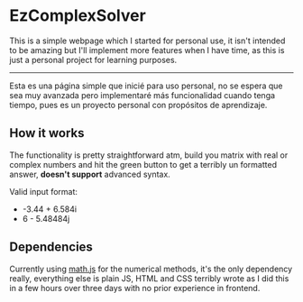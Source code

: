 # EzComplexSolver
This is a simple webpage which I started for personal use, 
it isn't intended to be amazing but I'll implement more 
features when I have time, as this is just a personal 
project for learning purposes.
* * *
Esta es una página simple que inicié para uso personal, 
no se espera que sea muy avanzada pero implementaré más 
funcionalidad cuando tenga tiempo, pues es un proyecto 
personal con propósitos de aprendizaje.

## How it works
The functionality is pretty straightforward atm, build 
you matrix with real or complex numbers and hit the green 
button to get a terribly un formatted answer, **doesn't 
support** advanced syntax.

Valid input format:
- -3.44 + 6.584i
- 6 - 5.48484j

## Dependencies
Currently using [math.js](https://mathjs.org/) for the 
numerical methods, it's the only dependency really, 
everything else is plain JS, HTML and CSS terribly 
wrote as I did this in a few hours over three days with 
no prior experience in frontend.
